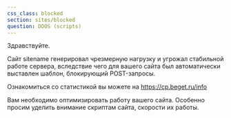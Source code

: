 ```yaml
---
css_class: blocked
section: sites/blocked
question: DDOS (scripts)
---
```

Здравствуйте.

Сайт sitename генерировал чрезмерную нагрузку и угрожал стабильной работе сервера, вследствие чего для вашего сайта был автоматически выставлен шаблон, блокирующий POST-запросы.

Ознакомиться со статистикой вы можете на https://cp.beget.ru/info

Вам необходимо оптимизировать работу вашего сайта. Особенно просим уделить внимание скриптам сайта, скорости их работы.
